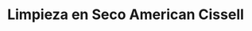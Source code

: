---
title: "Limpieza en Seco American Cissell"
url: /quito/limpieza-en-seco-american-cissell/
shop: lavandería
---